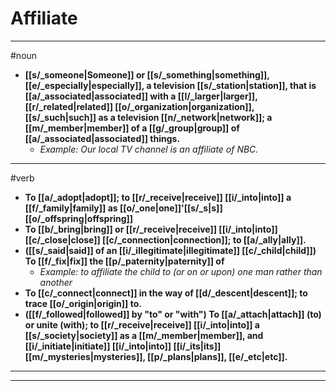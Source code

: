 # Affiliate
---
#noun
- **[[s/_someone|Someone]] or [[s/_something|something]], [[e/_especially|especially]], a television [[s/_station|station]], that is [[a/_associated|associated]] with a [[l/_larger|larger]], [[r/_related|related]] [[o/_organization|organization]], [[s/_such|such]] as a television [[n/_network|network]]; a [[m/_member|member]] of a [[g/_group|group]] of [[a/_associated|associated]] things.**
	- _Example: Our local TV channel is an affiliate of NBC._
---
#verb
- **To [[a/_adopt|adopt]]; to [[r/_receive|receive]] [[i/_into|into]] a [[f/_family|family]] as [[o/_one|one]]'[[s/_s|s]] [[o/_offspring|offspring]]**
- **To [[b/_bring|bring]] or [[r/_receive|receive]] [[i/_into|into]] [[c/_close|close]] [[c/_connection|connection]]; to [[a/_ally|ally]].**
- **([[s/_said|said]] of an [[i/_illegitimate|illegitimate]] [[c/_child|child]]) To [[f/_fix|fix]] the [[p/_paternity|paternity]] of**
	- _Example: to affiliate the child to (or on or upon) one man rather than another_
- **To [[c/_connect|connect]] in the way of [[d/_descent|descent]]; to trace [[o/_origin|origin]] to.**
- **([[f/_followed|followed]] by "to" or "with") To [[a/_attach|attach]] (to) or unite (with); to [[r/_receive|receive]] [[i/_into|into]] a [[s/_society|society]] as a [[m/_member|member]], and [[i/_initiate|initiate]] [[i/_into|into]] [[i/_its|its]] [[m/_mysteries|mysteries]], [[p/_plans|plans]], [[e/_etc|etc]].**
---
---
